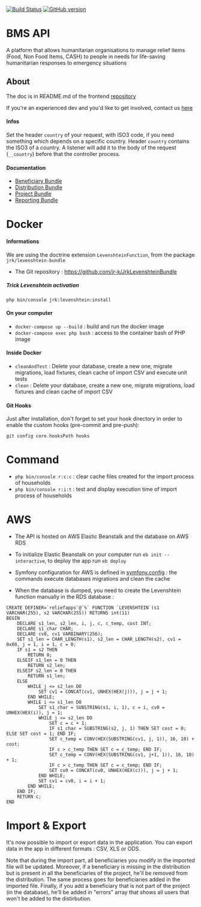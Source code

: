 [![Build Status](https://travis-ci.org/ReliefApplications/bms_api.svg?branch=dev)](https://travis-ci.org/ReliefApplications/bms_api)
[![GitHub version](https://badge.fury.io/gh/ReliefApplications%2Fbms_api.svg)](https://badge.fury.io/gh/ReliefApplications%2Fbms_api)

BMS API
==============
A platform that allows humanitarian organisations to manage relief items (Food, Non Food Items, CASH) to people in needs for life-saving humanitarian responses to emergency situations


## About

The doc is in README.md of the frontend [repository](https://github.com/ReliefApplications/bms_front)

If you're an experienced dev and you'd like to get involved, contact us [here](https://reliefapps.org/career.php) 

 
#### Infos

Set the header `country` of your request, with ISO3 code, if you need something which depends on a specific country.
Header `country` contains the ISO3 of a country. A listener will add it to the body of the request (`__country`)
before that the controller process.

#### Documentation
- [Beneficiary Bundle](src/BeneficiaryBundle/README.md)
- [Distribution Bundle](src/DistributionBundle/README.md)
- [Project Bundle](src/ProjectBundle/README.md)
- [Reporting Bundle](src/ReportingBundle/README.md)

# Docker

#### Informations

We are using the doctrine extension `LevenshteinFunction`, from the package `jrk/levenshtein-bundle`
- The Git repository : https://github.com/jr-k/JrkLevenshteinBundle

##### Trick Levenshtein activation

`php bin/console jrk:levenshtein:install`

#### On your computer

- `docker-compose up --build` : build and run the docker image
- `docker-compose exec php bash` : access to the container bash of PHP image

#### Inside Docker

- `cleanAndTest` : Delete your database, create a new one, migrate migrations, load fixtures, clean cache of import CSV and execute unit tests
- `clean` : Delete your database, create a new one, migrate migrations, load fixtures and clean cache of import CSV

#### Git Hooks

Just after installation, don't forget to set your hook directory in order to enable the custom hooks (pre-commit and pre-push):

`git config core.hooksPath hooks`

# Command

- `php bin/console r:c:c` : clear cache files created for the import process of households
- `php bin/console r:i:t` : test and display execution time of import process of households

# AWS

- The API is hosted on AWS Elastic Beanstalk and the database on AWS RDS
- To initialize Elastic Beanstalk on your computer run `eb init --interactive`, to deploy the app run `eb deploy`

- Symfony configuration for AWS is defined in [symfony.config](.ebextensions/symfony.config) : the commands execute databases migrations and clean the cache

- When the database is dumped, you need to create the Levenshtein function manually in the RDS database :
```
CREATE DEFINER=`reliefapps`@`%` FUNCTION `LEVENSHTEIN`(s1 VARCHAR(255), s2 VARCHAR(255)) RETURNS int(11)
BEGIN
    DECLARE s1_len, s2_len, i, j, c, c_temp, cost INT;
    DECLARE s1_char CHAR;
    DECLARE cv0, cv1 VARBINARY(256);
    SET s1_len = CHAR_LENGTH(s1), s2_len = CHAR_LENGTH(s2), cv1 = 0x00, j = 1, i = 1, c = 0;
    IF s1 = s2 THEN
        RETURN 0;
    ELSEIF s1_len = 0 THEN
        RETURN s2_len;
    ELSEIF s2_len = 0 THEN
        RETURN s1_len;
    ELSE
        WHILE j <= s2_len DO
            SET cv1 = CONCAT(cv1, UNHEX(HEX(j))), j = j + 1;
        END WHILE;
        WHILE i <= s1_len DO
            SET s1_char = SUBSTRING(s1, i, 1), c = i, cv0 = UNHEX(HEX(i)), j = 1;
            WHILE j <= s2_len DO
                SET c = c + 1;
                IF s1_char = SUBSTRING(s2, j, 1) THEN SET cost = 0; ELSE SET cost = 1; END IF;
                SET c_temp = CONV(HEX(SUBSTRING(cv1, j, 1)), 16, 10) + cost;
                IF c > c_temp THEN SET c = c_temp; END IF;
                SET c_temp = CONV(HEX(SUBSTRING(cv1, j+1, 1)), 16, 10) + 1;
                IF c > c_temp THEN SET c = c_temp; END IF;
                SET cv0 = CONCAT(cv0, UNHEX(HEX(c))), j = j + 1;
            END WHILE;
            SET cv1 = cv0, i = i + 1;
        END WHILE;
    END IF;
    RETURN c;
END
```

# Import & Export

It's now possible to import or export data in the application. You can export data in the app in different formats : CSV, XLS or ODS.

Note that during the import part, all beneficiaries you modify in the imported file will be updated. Moreover, if a beneficiary is missing in the distribution but is present in all the beneficiaries of the project, he'll be removed from the distribution. 
The same process goes for beneficiaries added in the imported file. Finally, if you add a beneficiary that is not part of the project (in the database), he'll be added in "errors" array that shows all users that won't be added to the distirbution.

